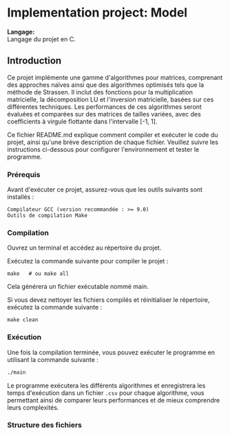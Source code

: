 # Implementation project: Model

**Langage:**  
Langage du projet en C.  

## Introduction
Ce projet implémente une gamme d'algorithmes pour matrices, comprenant des approches naïves ainsi que des algorithmes optimisés tels que la méthode de Strassen. Il inclut des fonctions pour la multiplication matricielle, la décomposition LU et l'inversion matricielle, basées sur ces différentes techniques. Les performances de ces algorithmes seront évaluées et comparées sur des matrices de tailles variées, avec des coefficients à virgule flottante dans l'intervalle [-1, 1].


Ce fichier README.md explique comment compiler et exécuter le code du projet, ainsi qu'une brève description de chaque fichier. Veuillez suivre les instructions ci-dessous pour configurer l'environnement et tester le programme.

### Prérequis  

Avant d'exécuter ce projet, assurez-vous que les outils suivants sont installés :

    Compilateur GCC (version recommandée : >= 9.0)
    Outils de compilation Make

### Compilation

Ouvrez un terminal et accédez au répertoire du projet.

Exécutez la commande suivante pour compiler le projet :  
    
    make   # ou make all

Cela générera un fichier exécutable nommé main.

Si vous devez nettoyer les fichiers compilés et réinitialiser le répertoire, exécutez la commande suivante :  
 
    make clean


### Exécution

Une fois la compilation terminée, vous pouvez exécuter le programme en utilisant la commande suivante :

```bash
./main
```

Le programme exécutera les différents algorithmes et enregistrera les temps d'exécution dans un fichier `.csv` pour chaque algorithme, vous permettant ainsi de comparer leurs performances et de mieux comprendre leurs complexités.

### Structure des fichiers





